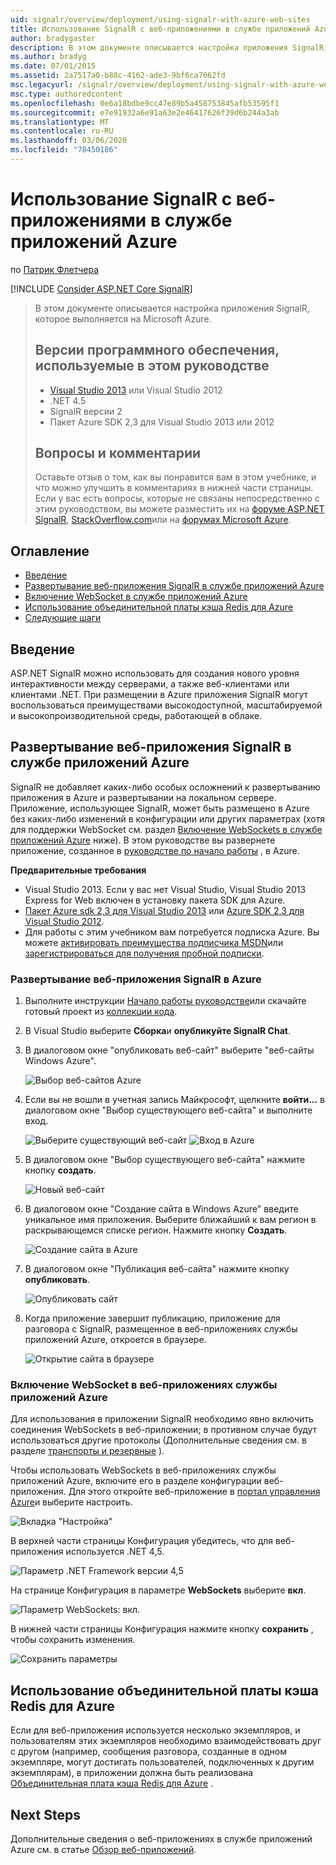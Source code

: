 ```yaml
---
uid: signalr/overview/deployment/using-signalr-with-azure-web-sites
title: Использование SignalR с веб-приложениями в службе приложений Azure | Документация Майкрософт
author: bradygaster
description: В этом документе описывается настройка приложения SignalR, которое выполняется на Microsoft Azure. Версии программного обеспечения, используемые в учебнике Visual Studio 2013 или обратитесь...
ms.author: bradyg
ms.date: 07/01/2015
ms.assetid: 2a7517a0-b88c-4162-ade3-9bf6ca7062fd
msc.legacyurl: /signalr/overview/deployment/using-signalr-with-azure-web-sites
msc.type: authoredcontent
ms.openlocfilehash: 0e6a18bdbe9cc47e89b5a458753845afb53595f1
ms.sourcegitcommit: e7e91932a6e91a63e2e46417626f39d6b244a3ab
ms.translationtype: MT
ms.contentlocale: ru-RU
ms.lasthandoff: 03/06/2020
ms.locfileid: "78450186"
---
```

# <a name="using-signalr-with-web-apps-in-azure-app-service"></a>Использование SignalR с веб-приложениями в службе приложений Azure

по [Патрик Флетчера](https://github.com/pfletcher)

[!INCLUDE [Consider ASP.NET Core SignalR](~/includes/signalr/signalr-version-disambiguation.md)]

> В этом документе описывается настройка приложения SignalR, которое выполняется на Microsoft Azure.
>
> ## <a name="software-versions-used-in-the-tutorial"></a>Версии программного обеспечения, используемые в этом руководстве
>
>
> - [Visual Studio 2013](https://my.visualstudio.com/Downloads?q=visual%20studio%202013) или Visual Studio 2012
> - .NET 4.5
> - SignalR версии 2
> - Пакет Azure SDK 2,3 для Visual Studio 2013 или 2012
>
>
>
> ## <a name="questions-and-comments"></a>Вопросы и комментарии
>
> Оставьте отзыв о том, как вы понравится вам в этом учебнике, и что можно улучшить в комментариях в нижней части страницы. Если у вас есть вопросы, которые не связаны непосредственно с этим руководством, вы можете разместить их на [форуме ASP.NET SignalR](https://forums.asp.net/1254.aspx/1?ASP+NET+SignalR), [StackOverflow.com](http://stackoverflow.com/)или на [форумах Microsoft Azure](https://social.msdn.microsoft.com/Forums/windowsazure/home?category=windowsazureplatform).

## <a name="table-of-contents"></a>Оглавление

- [Введение](#introduction)
- [Развертывание веб-приложения SignalR в службе приложений Azure](#deploying)
- [Включение WebSocket в службе приложений Azure](#websocket)
- [Использование объединительной платы кэша Redis для Azure](#backplane)
- [Следующие шаги](#nextsteps)

<a id="introduction"></a>
## <a name="introduction"></a>Введение

ASP.NET SignalR можно использовать для создания нового уровня интерактивности между серверами, а также веб-клиентами или клиентами .NET. При размещении в Azure приложения SignalR могут воспользоваться преимуществами высокодоступной, масштабируемой и высокопроизводительной среды, работающей в облаке.

<a id="deploying"></a>
## <a name="deploying-a-signalr-web-app-to-azure-app-service"></a>Развертывание веб-приложения SignalR в службе приложений Azure

SignalR не добавляет каких-либо особых осложнений к развертыванию приложения в Azure и развертывании на локальном сервере. Приложение, использующее SignalR, может быть размещено в Azure без каких-либо изменений в конфигурации или других параметрах (хотя для поддержки WebSocket см. раздел [Включение WebSockets в службе приложений Azure](#websocket) ниже). В этом руководстве вы развернете приложение, созданное в [руководстве по начало работы](../getting-started/tutorial-getting-started-with-signalr.md) , в Azure.

**Предварительные требования**

- Visual Studio 2013. Если у вас нет Visual Studio, Visual Studio 2013 Express for Web включен в установку пакета SDK для Azure.
- [Пакет Azure sdk 2,3 для Visual Studio 2013](https://go.microsoft.com/fwlink/?linkid=324322&clcid=0x409) или [Azure SDK 2,3 для Visual Studio 2012](https://go.microsoft.com/fwlink/p/?linkid=323511).
- Для работы с этим учебником вам потребуется подписка Azure. Вы можете [активировать преимущества подписчика MSDN](https://azure.microsoft.com/pricing/member-offers/msdn-benefits-details/)или [зарегистрироваться для получения пробной подписки](https://azure.microsoft.com/pricing/free-trial/).

### <a name="deploying-a-signalr-web-app-to-azure"></a>Развертывание веб-приложения SignalR в Azure

1. Выполните инструкции [Начало работы руководстве](../getting-started/tutorial-getting-started-with-signalr.md)или скачайте готовый проект из [коллекции кода](https://code.msdn.microsoft.com/SignalR-Getting-Started-b9d18aa9).
2. В Visual Studio выберите **Сборка**и **опубликуйте SignalR Chat**.
3. В диалоговом окне "опубликовать веб-сайт" выберите "веб-сайты Windows Azure".

    ![Выбор веб-сайтов Azure](using-signalr-with-azure-web-sites/_static/image1.png)
4. Если вы не вошли в учетная запись Майкрософт, щелкните **войти...** в диалоговом окне "Выбор существующего веб-сайта" и выполните вход.

    ![Выберите существующий веб-сайт](using-signalr-with-azure-web-sites/_static/image2.png)    ![Вход в Azure](using-signalr-with-azure-web-sites/_static/image3.png)
5. В диалоговом окне "Выбор существующего веб-сайта" нажмите кнопку **создать**.

    ![Новый веб-сайт](using-signalr-with-azure-web-sites/_static/image4.png)
6. В диалоговом окне "Создание сайта в Windows Azure" введите уникальное имя приложения. Выберите ближайший к вам регион в раскрывающемся списке регион. Нажмите кнопку **Создать**.

    ![Создание сайта в Azure](using-signalr-with-azure-web-sites/_static/image5.png)
7. В диалоговом окне "Публикация веб-сайта" нажмите кнопку **опубликовать**.

    ![Опубликовать сайт](using-signalr-with-azure-web-sites/_static/image6.png)
8. Когда приложение завершит публикацию, приложение для разговора с SignalR, размещенное в веб-приложениях службы приложений Azure, откроется в браузере.

    ![Открытие сайта в браузере](using-signalr-with-azure-web-sites/_static/image7.png)

<a id="websocket"></a>
### <a name="enabling-websockets-on-azure-app-service-web-apps"></a>Включение WebSocket в веб-приложениях службы приложений Azure

Для использования в приложении SignalR необходимо явно включить соединения WebSockets в веб-приложении; в противном случае будут использоваться другие протоколы (Дополнительные сведения см. в разделе [транспорты и резервные](../getting-started/introduction-to-signalr.md#transports) ).

Чтобы использовать WebSockets в веб-приложениях службы приложений Azure, включите его в разделе конфигурации веб-приложения. Для этого откройте веб-приложение в [портал управления Azure](https://manage.windowsazure.com/)и выберите настроить.

![Вкладка "Настройка"](using-signalr-with-azure-web-sites/_static/image8.png)

В верхней части страницы Конфигурация убедитесь, что для веб-приложения используется .NET 4,5.

![Параметр .NET Framework версии 4,5](using-signalr-with-azure-web-sites/_static/image9.png)

На странице Конфигурация в параметре **WebSockets** выберите **вкл**.

![Параметр WebSockets: вкл.](using-signalr-with-azure-web-sites/_static/image10.png)

В нижней части страницы Конфигурация нажмите кнопку **сохранить** , чтобы сохранить изменения.

![Сохранить параметры](using-signalr-with-azure-web-sites/_static/image11.png)

<a id="backplane"></a>
## <a name="using-the-azure-redis-cache-backplane"></a>Использование объединительной платы кэша Redis для Azure

Если для веб-приложения используется несколько экземпляров, и пользователям этих экземпляров необходимо взаимодействовать друг с другом (например, сообщения разговора, созданные в одном экземпляре, могут достигать пользователей, подключенных к другим экземплярам), в приложении должна быть реализована [Объединительная плата кэша Redis для Azure](../performance/scaleout-with-redis.md) .

<a id="nextsteps"></a>
## <a name="next-steps"></a>Next Steps

Дополнительные сведения о веб-приложениях в службе приложений Azure см. в статье [Обзор веб-приложений](https://azure.microsoft.com/documentation/articles/app-service-web-overview/).
